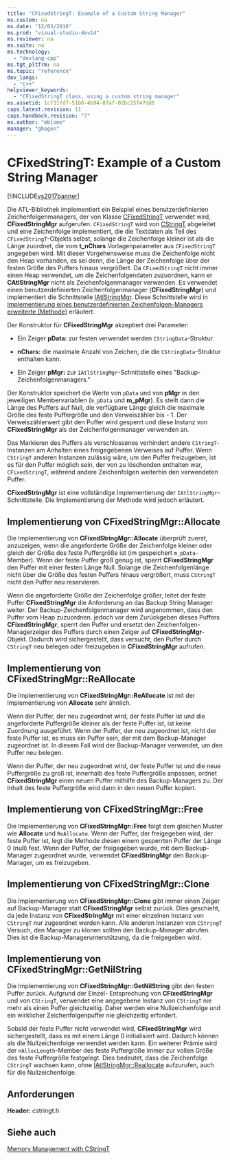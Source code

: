 ```yaml
---
title: "CFixedStringT: Example of a Custom String Manager"
ms.custom: na
ms.date: "12/03/2016"
ms.prod: "visual-studio-dev14"
ms.reviewer: na
ms.suite: na
ms.technology: 
  - "devlang-cpp"
ms.tgt_pltfrm: na
ms.topic: "reference"
dev_langs: 
  - "C++"
helpviewer_keywords: 
  - "CFixedStringT class, using a custom string manager"
ms.assetid: 1cf11fd7-51b8-4b94-87af-02bc25f47dd6
caps.latest.revision: 11
caps.handback.revision: "7"
ms.author: "mblome"
manager: "ghogen"
---
```

# CFixedStringT: Example of a Custom String Manager
[!INCLUDE[vs2017banner](../assembler/inline/includes/vs2017banner.md)]

Die ATL\-Bibliothek implementiert ein Beispiel eines benutzerdefinierten Zeichenfolgenmanagers, der von Klasse [CFixedStringT](../atl-mfc-shared/reference/cfixedstringt-class.md) verwendet wird, **CFixedStringMgr** aufgerufen.  `CFixedStringT` wird von [CStringT](../atl-mfc-shared/reference/cstringt-class.md) abgeleitet und eine Zeichenfolge implementiert, die die Textdaten als Teil des `CFixedStringT`\-Objekts selbst, solange die Zeichenfolge kleiner ist als die Länge zuordnet, die vom **t\_nChars** Vorlagenparameter aus `CFixedStringT` angegeben wird.  Mit dieser Vorgehensweise muss die Zeichenfolge nicht den Heap vorhanden, es sei denn, die Länge der Zeichenfolge über der festen Größe des Puffers hinaus vergrößert.  Da `CFixedStringT` nicht immer einen Heap verwendet, um die Zeichenfolgendaten zuzuordnen, kann er **CAtlStringMgr** nicht als Zeichenfolgenmanager verwenden.  Es verwendet einen benutzerdefinierten Zeichenfolgenmanager \(**CFixedStringMgr**\) und implementiert die Schnittstelle [IAtlStringMgr](../atl-mfc-shared/reference/iatlstringmgr-class.md).  Diese Schnittstelle wird in [Implementierung eines benutzerdefinierten Zeichenfolgen\-Managers erweiterte \(Methode\)](../atl-mfc-shared/implementation-of-a-custom-string-manager-advanced-method.md) erläutert.  
  
 Der Konstruktor für **CFixedStringMgr** akzeptiert drei Parameter:  
  
-   Ein Zeiger **pData:** zur festen verwendet werden `CStringData`\-Struktur.  
  
-   **nChars:** die maximale Anzahl von Zeichen, die die `CStringData`\-Struktur enthalten kann.  
  
-   Ein Zeiger **pMgr:**  zur `IAtlStringMgr`\-Schnittstelle eines "Backup\-Zeichenfolgenmanagers."  
  
 Der Konstruktor speichert die Werte von `pData` und von **pMgr** in den jeweiligen Membervariablen \(`m_pData` und **m\_pMgr**\).  Es stellt dann die Länge des Puffers auf Null, die verfügbare Länge gleich die maximale Größe des feste Puffergröße und den Verweiszähler bis \- 1.  Der Verweiszählerwert gibt den Puffer wird gesperrt und diese Instanz von **CFixedStringMgr** als der Zeichenfolgenmanager verwenden an.  
  
 Das Markieren des Puffers als verschlossenes verhindert andere `CStringT`\-Instanzen am Anhalten eines freigegebenen Verweises auf Puffer.  Wenn `CStringT` anderen Instanzen zulässig wäre, um den Puffer freizugeben, ist es für den Puffer möglich sein, der von zu löschenden enthalten war, `CFixedStringT`, während andere Zeichenfolgen weiterhin den verwendeten Puffer.  
  
 **CFixedStringMgr** ist eine vollständige Implementierung der `IAtlStringMgr`\-Schnittstelle.  Die Implementierung der Methode wird jedoch erläutert.  
  
## Implementierung von CFixedStringMgr::Allocate  
 Die Implementierung von **CFixedStringMgr::Allocate** überprüft zuerst, anzuzeigen, wenn die angeforderte Größe der Zeichenfolge kleiner oder gleich der Größe des feste Puffergröße ist \(im gespeichert `m_pData`\-Member\).  Wenn der feste Puffer groß genug ist, sperrt **CFixedStringMgr** den Puffer mit einer festen Länge Null.  Solange die Zeichenfolgenlänge nicht über die Größe des festen Puffers hinaus vergrößert, muss `CStringT` nicht den Puffer neu reservieren.  
  
 Wenn die angeforderte Größe der Zeichenfolge größer, leitet der feste Puffer **CFixedStringMgr** die Anforderung an das Backup String Manager weiter.  Der Backup\-Zeichenfolgenmanager wird angenommen, dass den Puffer vom Heap zuzuordnen.  jedoch vor dem Zurückgeben dieses Puffers **CFixedStringMgr**, sperrt den Puffer und ersetzt den Zeichenfolgen\-Managerzeiger des Puffers durch einen Zeiger auf **CFixedStringMgr**\-Objekt.  Dadurch wird sichergestellt, dass versucht, den Puffer durch `CStringT` neu belegen oder freizugeben in **CFixedStringMgr** aufrufen.  
  
## Implementierung von CFixedStringMgr::ReAllocate  
 Die Implementierung von **CFixedStringMgr::ReAllocate** ist mit der Implementierung von **Allocate** sehr ähnlich.  
  
 Wenn der Puffer, der neu zugeordnet wird, der feste Puffer ist und die angeforderte Puffergröße kleiner als der feste Puffer ist, ist keine Zuordnung ausgeführt.  Wenn der Puffer, der neu zugeordnet ist, nicht der feste Puffer ist, es muss ein Puffer sein, der mit dem Backup\-Manager zugeordnet ist.  In diesem Fall wird der Backup\-Manager verwendet, um den Puffer neu belegen.  
  
 Wenn der Puffer, der neu zugeordnet wird, der feste Puffer ist und die neue Puffergröße zu groß ist, innerhalb des feste Puffergröße anpassen, ordnet **CFixedStringMgr** einen neuen Puffer mithilfe des Backup\-Managers zu.  Der Inhalt des feste Puffergröße wird dann in den neuen Puffer kopiert.  
  
## Implementierung von CFixedStringMgr::Free  
 Die Implementierung von **CFixedStringMgr::Free** folgt dem gleichen Muster wie **Allocate** und `ReAllocate`.  Wenn der Puffer, der freigegeben wird, der feste Puffer ist, legt die Methode diesen einem gesperrten Puffer der Länge 0 \(null\) fest.  Wenn der Puffer, der freigegeben wurde, mit dem Backup\-Manager zugeordnet wurde, verwendet **CFixedStringMgr** den Backup\-Manager, um es freizugeben.  
  
## Implementierung von CFixedStringMgr::Clone  
 Die Implementierung von **CFixedStringMgr::Clone** gibt immer einen Zeiger auf Backup\-Manager statt **CFixedStringMgr** selbst zurück.  Dies geschieht, da jede Instanz von **CFixedStringMgr** mit einer einzelnen Instanz von `CStringT` nur zugeordnet werden kann.  Alle anderen Instanzen von `CStringT` Versuch, den Manager zu klonen sollten den Backup\-Manager abrufen.  Dies ist die Backup\-Managerunterstützung, da die freigegeben wird.  
  
## Implementierung von CFixedStringMgr::GetNilString  
 Die Implementierung von **CFixedStringMgr::GetNilString** gibt den festen Puffer zurück.  Aufgrund der Einzel\- Entsprechung von **CFixedStringMgr** und von `CStringT`, verwendet eine angegebene Instanz von `CStringT` nie mehr als einen Puffer gleichzeitig.  Daher werden eine Nullzeichenfolge und ein wirklicher Zeichenfolgenpuffer nie gleichzeitig erfordert.  
  
 Sobald der feste Puffer nicht verwendet wird, **CFixedStringMgr** wird sichergestellt, dass es mit einem Länge 0 initialisiert wird.  Dadurch können als die Nullzeichenfolge verwendet werden kann.  Ein weiterer Prämie wird der `nAllocLength`\-Member des feste Puffergröße immer zur vollen Größe des feste Puffergröße festgelegt.  Dies bedeutet, dass die Zeichenfolge `CStringT` wachsen kann, ohne [IAtlStringMgr::Reallocate](../Topic/IAtlStringMgr::Reallocate.md) aufzurufen, auch für die Nullzeichenfolge.  
  
## Anforderungen  
 **Header:** cstringt.h  
  
## Siehe auch  
 [Memory Management with CStringT](../atl-mfc-shared/memory-management-with-cstringt.md)
